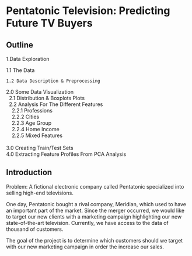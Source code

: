 # Pentatonic Television: Predicting Future TV Buyers

## Outline
1.Data Exploration<br/>
    
   1.1 The Data
    
    1.2 Data Description & Preprocessing

2.0 Some Data Visualization<br/>
     &nbsp;&nbsp;2.1 Distribution & Boxplots Plots<br/>
     &nbsp;&nbsp;2.2 Analysis For The Different Features<br/>
         &nbsp;&nbsp;&nbsp;&nbsp;2.2.1 Professions<br/>
         &nbsp;&nbsp;&nbsp;&nbsp;2.2.2 Cities<br/>
         &nbsp;&nbsp;&nbsp;&nbsp;2.2.3 Age Group<br/>
         &nbsp;&nbsp;&nbsp;&nbsp;2.2.4 Home Income<br/>
         &nbsp;&nbsp;&nbsp;&nbsp;2.2.5 Mixed Features<br/>       
3.0 Creating Train/Test Sets<br/>
4.0 Extracting Feature Profiles From PCA Analysis<br/>


## Introduction

Problem: A fictional electronic company called Pentatonic specialized into selling high-end televisions.

One day, Pentatonic bought a rival company, Meridian, which used to have an important part of the market. Since the merger occurred, we would like to target our new clients with a marketing campaign highlighting our new state-of-the-art television. Currently, we have access to the data of thousand of customers.

The goal of the project is to determine which customers should we target with our new marketing campaign in order the increase our sales.

